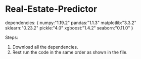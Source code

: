 <!--
Title: Predicting Real Estate (Housing) Prices

Team Members:
1.	Karthik Goel-19BCE2002
2.	Saransh Dabas-19BCE0966
3.	Geethika Atthi-19BCE2225
4.	Parth Maitrey-19BCT0188
-->



# Real-Estate-Predictor 

dependencies: {
numpy:"1.19.2"
pandas:"1.1.3"
matplotlib:"3.3.2"
sklearn:"0.23.2"
pickle:"4.0"
xgboost:"1.4.2"
seaborn:"0.11.0"
}



Steps:
1. Download all the dependencies.
2. Rest run the code in the same order as shown in the file.
